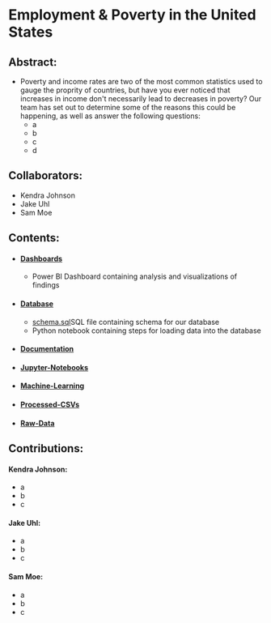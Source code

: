 # Employment & Poverty in the United States

## Abstract:


- Poverty and income rates are two of the most common statistics used to gauge the proprity of countries, but have you ever noticed that increases in income don't necessarily lead to decreases in poverty? Our team has set out to determine some of the reasons this could be happening, as well as answer the following questions:
  - a
  - b
  - c
  - d

## Collaborators:
- Kendra Johnson
- Jake Uhl
- Sam Moe

## Contents:
- #### [Dashboards](https://github.com/sammoe60/data-vikings/tree/main/Dashboards)
  - Power BI Dashboard containing analysis and visualizations of findings
- #### [Database](https://github.com/sammoe60/data-vikings/tree/main/Database)
  - [schema.sql](https://github.com/sammoe60/data-vikings/blob/main/Database/creating_tables_for_database.sql)SQL file containing schema for our database
  - Python notebook containing steps for loading data into the database
- #### [Documentation](https://github.com/sammoe60/data-vikings/tree/main/Documentation)
- #### [Jupyter-Notebooks](https://github.com/sammoe60/data-vikings/tree/main/Jupyter-Notebooks)
- #### [Machine-Learning](https://github.com/sammoe60/data-vikings/tree/main/Machine-Learning)
- #### [Processed-CSVs](https://github.com/sammoe60/data-vikings/tree/main/Processed-CSVs)
- #### [Raw-Data](https://github.com/sammoe60/data-vikings/tree/main/Raw-Data)

## Contributions:

#### Kendra Johnson:
- a
- b
- c

#### Jake Uhl:
- a
- b
- c

#### Sam Moe:
- a
- b
- c

